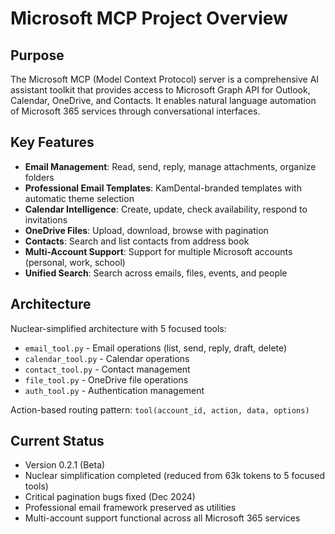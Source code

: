 # Microsoft MCP Project Overview

## Purpose
The Microsoft MCP (Model Context Protocol) server is a comprehensive AI assistant toolkit that provides access to Microsoft Graph API for Outlook, Calendar, OneDrive, and Contacts. It enables natural language automation of Microsoft 365 services through conversational interfaces.

## Key Features
- **Email Management**: Read, send, reply, manage attachments, organize folders
- **Professional Email Templates**: KamDental-branded templates with automatic theme selection
- **Calendar Intelligence**: Create, update, check availability, respond to invitations
- **OneDrive Files**: Upload, download, browse with pagination
- **Contacts**: Search and list contacts from address book
- **Multi-Account Support**: Support for multiple Microsoft accounts (personal, work, school)
- **Unified Search**: Search across emails, files, events, and people

## Architecture
Nuclear-simplified architecture with 5 focused tools:
- `email_tool.py` - Email operations (list, send, reply, draft, delete)
- `calendar_tool.py` - Calendar operations 
- `contact_tool.py` - Contact management
- `file_tool.py` - OneDrive file operations
- `auth_tool.py` - Authentication management

Action-based routing pattern: `tool(account_id, action, data, options)`

## Current Status
- Version 0.2.1 (Beta)
- Nuclear simplification completed (reduced from 63k tokens to 5 focused tools)
- Critical pagination bugs fixed (Dec 2024)
- Professional email framework preserved as utilities
- Multi-account support functional across all Microsoft 365 services